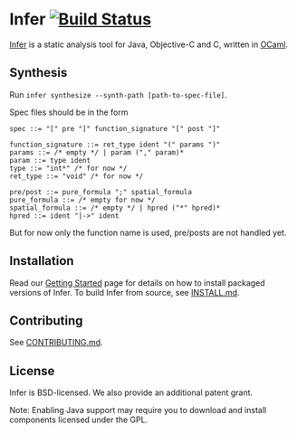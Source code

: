 # Infer [![Build Status](https://travis-ci.org/facebook/infer.svg?branch=master)](https://travis-ci.org/facebook/infer)

[Infer](http://fbinfer.com/) is a static analysis tool for Java,
Objective-C and C, written in [OCaml](https://ocaml.org/).

## Synthesis
Run `infer synthesize --synth-path [path-to-spec-file]`.

Spec files should be in the form
```
spec ::= "[" pre "]" function_signature "[" post "]"

function_signature ::= ret_type ident "(" params ")"
params ::= /* empty */ | param ("," param)*
param ::= type ident
type ::= "int*" /* for now */
ret_type ::= "void" /* for now */

pre/post ::= pure_formula ";" spatial_formula
pure_formula ::= /* empty for now */
spatial_formula ::= /* empty */ | hpred ("*" hpred)*
hpred ::= ident "|->" ident
```
But for now only the function name is used, pre/posts are not handled yet.

## Installation

Read our [Getting
Started](http://fbinfer.com/docs/getting-started.html) page for
details on how to install packaged versions of Infer. To build Infer
from source, see [INSTALL.md](./INSTALL.md).

## Contributing

See [CONTRIBUTING.md](./CONTRIBUTING.md).

## License

Infer is BSD-licensed. We also provide an additional patent grant.

Note: Enabling Java support may require you to download and install 
components licensed under the GPL.
